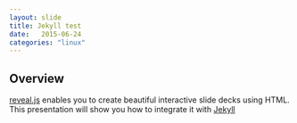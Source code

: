 ```yaml
---
layout: slide
title: Jekyll test
date:   2015-06-24
categories: "linux"
---
```





## Overview

[reveal.js](https://github.com/hakimel/reveal.js/) enables you to create
beautiful interactive slide decks using HTML. This presentation will show you
how to integrate it with [Jekyll](http://jekyllrb.com/)



